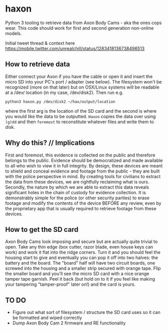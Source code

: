 # haxon
Python 3 tooling to retrieve data from Axon Body Cams - aka the ones cops wear. This code should work for first and second generation non-online models.

Initial tweet thread & context here https://mobile.twitter.com/unrealchill/status/1283418136738496513

##  How to retrieve data

Either connect your Axon if you have the cable or open it and insert the micro SD into your PC's port / adapter (see below). The filesystem won't be recognized (more on that later) but on OSX/Linux systems will be readable at a /dev/ location (in my case, /dev/disk2). Then run e.g.

`python3 haxon.py /dev/disk2 ~/hax/output/location`

where the first arg is the location of the SD card and the second is where you would like the data to be outputted. `Haxon` copies the data over using `(g)dd` and then `foremost` to reconstitute whatever files and write them to disk. 


## Why do this? // Implications
First and foremost, this evidence is collected on the public and therefore belongs to the public. Evidence should be democratized and made available to all who wish to view it in full integrity. By design, these devices are meant to shield and conceal evidence and footage from the public - they are built with the police perspective in mind. By creating tools for civilians to extract the data from these devices, we are rightfully reclaiming what is ours. Secondly, the nature by which we are able to extract this data reveals significant holes in the chain of custody for evidence collection. It is demonstrably simple for the police (or other security parties) to erase footage and modify the contents of the device BEFORE any review, even by the proprietary app that is usually required to retrieve footage from these devices. 

## How to get the SD card

Axon Body Cams look imposing and secure but are actually quite trivial to open. Take any thin edge (box cutter, razor blade, even house keys can work) and work it flat into the ridge corners. Turn it and you should feel the housing start to give and eventually you can pop it off into two halves: the battery and the board. The "board" half will have two circuit boards, one screwed into the housing and a smaller strip secured with orange tape. Flip the smaller board and you'll see the micro SD card with a nice orange tamper tape garnish. Peel it back (but hold on to it if you feel like making your tampering "tamper-proof" later on!) and the card is yours.

## TO DO
* Figure out what sort of filesystem / structure the SD card uses so it can be formatted and wiped correctly
* Dump Axon Body Cam 2 firmware and RE functionality 
